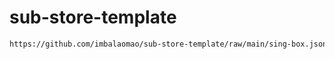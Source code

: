 # sub-store-template
```html
https://github.com/imbalaomao/sub-store-template/raw/main/sing-box.json
```
